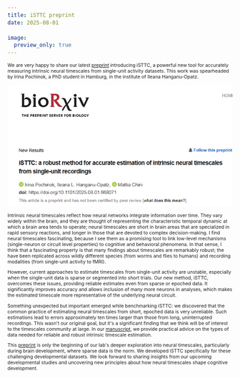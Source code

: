 ```yaml
---
title: iSTTC preprint
date: 2025-08-01

image:
  preview_only: true
---
```


<span style="font-size: 0.75em;">

We are very happy to share our latest [preprint](https://www.biorxiv.org/content/10.1101/2025.08.01.668071v1) introducing iSTTC, 
a powerful new tool for accurately measuring intrinsic neural timescales from single-unit activity datasets. 
This work was spearheaded by Irina Pochinok, a PhD student in Hamburg, in the institute of Ileana Hanganu-Opatz.

![isttc preprint](isttc.png)

Intrinsic neural timescales reflect how neural networks integrate information over time. They vary widely within the brain, 
and they are thought of representing the characteristic temporal dynamic at which a brain area tends to operate; 
neural timescales are short in brain areas that are specialized in rapid sensory reactions, and longer in those that are devoted to complex decision-making. 
I find neural timescales fascinating, because I see them as a promising tool to link low-level mechanisms (single-neuron or circuit level properties) to 
cognitive and behavioral phenomena. In that sense, I think that a fascinating property is that many findings about timescales are remarkably robust;
the have been replicated across wildly different species (from worms and flies to humans) and recording modalities (from single-unit activity to fMRI).

However, current approaches to estimate timescales from single-unit activity are unstable, especially when the single-unit data is sparse or segmented 
into short trials. Our new method, iSTTC, overcomes these issues, providing reliable estimates even from sparse or epoched data. 
It significantly improves accuracy and allows inclusion of many more neurons in analyses, which makes the estimated timescale more representative 
of the underlying neural circuit.

Something unexpected but important emerged while benchmarking iSTTC: we discovered that the common practice of estimating neural timescales from short, 
epoched data is very unreliable. Such estimations lead to errors approximately ten times larger than those from long, uninterrupted recordings. 
This wasn't our original goal, but it's a significant finding that we think will be of interest to the timescales community at large. 
In our [manuscript](https://www.biorxiv.org/content/10.1101/2025.08.01.668071v1), 
we provide practical advice on the types of data needed for reliable and robust intrinsic timescale estimation.

This [preprint](https://www.biorxiv.org/content/10.1101/2025.08.01.668071v1) is only the beginning of our lab's deeper exploration into neural timescales, 
particularly during brain development, where sparse data is the norm. 
We developed iSTTC specifically for these challenging developmental datasets. We look forward to sharing insights 
from our upcoming developmental studies and uncovering new principles about how neural timescales shape cognitive development.

<span>

